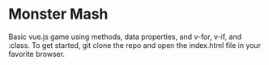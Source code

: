 # Monster Mash
Basic vue.js game using methods, data properties, and v-for, v-if, and :class. To get started, git clone the repo and open the index.html file in your favorite browser.